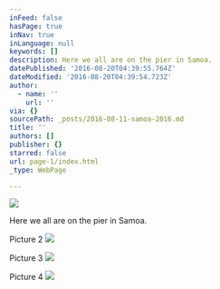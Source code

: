 ```yaml
---
inFeed: false
hasPage: true
inNav: true
inLanguage: null
keywords: []
description: Here we all are on the pier in Samoa.
datePublished: '2016-08-20T04:39:55.764Z'
dateModified: '2016-08-20T04:39:54.723Z'
author:
  - name: ''
    url: ''
via: {}
sourcePath: _posts/2016-08-11-samoa-2016.md
title: ''
authors: []
publisher: {}
starred: false
url: page-1/index.html
_type: WebPage

---
```

![](https://the-grid-user-content.s3-us-west-2.amazonaws.com/fff61fed-1531-4f7d-bff3-30a48035df5e.jpg)

Here we all are on the pier in Samoa.

Picture 2
![](https://the-grid-user-content.s3-us-west-2.amazonaws.com/6ede2f72-cbb4-431f-8b7f-0f34866f8714.jpg)

Picture 3
![](https://the-grid-user-content.s3-us-west-2.amazonaws.com/786ab151-55d1-4919-971d-154779903cb2.jpg)

Picture 4
![](https://the-grid-user-content.s3-us-west-2.amazonaws.com/9a1a2e0b-778f-415c-b4ed-3775a5dfa5e1.jpg)